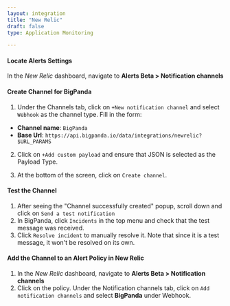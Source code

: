 ```yaml
---
layout: integration 
title: "New Relic"
draft: false
type: Application Monitoring

---
```


#### Locate Alerts Settings
In the *New Relic* dashboard, navigate to **Alerts Beta > Notification channels**

<!-- section-separator -->

#### Create Channel for BigPanda
1.  Under the Channels tab, click on `+New notification channel` and select `Webhook` as the channel type. Fill in the form:

* **Channel name**: `BigPanda`
* **Base Url**: `https://api.bigpanda.io/data/integrations/newrelic?$URL_PARAMS`

2.  Click on `+Add custom payload` and ensure that JSON is selected as the Payload Type.

3.  At the bottom of the screen, click on `Create channel`.

<!-- section-separator -->

#### Test the Channel
1.  After seeing the "Channel successfully created" popup, scroll down and click on `Send a test notification`
2.  In BigPanda, click `Incidents` in the top menu and check that the test message was received.
3.  Click `Resolve incident` to manually resolve it. Note that since it is a test message, it won't be resolved on its own.

<!-- section-separator -->

#### Add the Channel to an Alert Policy in New Relic

1.  In the *New Relic* dashboard, navigate to **Alerts Beta > Notification channels**
2.  Click on the policy. Under the Notification channels tab, click on `Add notification channels` and select **BigPanda** under Webhook.

